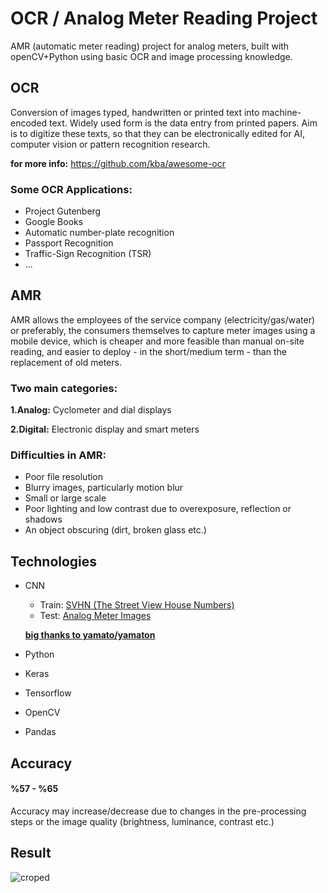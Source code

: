 # OCR / Analog Meter Reading Project 

AMR (automatic meter reading) project for analog meters, built with openCV+Python using basic OCR and image processing knowledge.

## **OCR** 

Conversion of images typed, handwritten or printed text into machine-encoded text. Widely used form is the data entry from printed papers. Aim is to digitize these texts, so that they can be electronically edited for AI, computer vision or pattern recognition research.

**for more info:** https://github.com/kba/awesome-ocr

### **Some OCR Applications:**

* Project Gutenberg
* Google Books
* Automatic number-plate recognition
* Passport Recognition
* Traffic-Sign Recognition (TSR)
* ...

## **AMR**

AMR allows the employees of the service company (electricity/gas/water) or preferably, the consumers themselves to capture meter images using a mobile device, which is cheaper and more feasible than manual on-site reading, and easier to deploy - in the short/medium term - than the replacement of old meters.

### **Two main categories:**

**1.Analog:** Cyclometer and dial displays

**2.Digital:** Electronic display and smart meters

### **Difficulties in AMR:**

* Poor file resolution
* Blurry images, particularly motion blur
* Small or large scale
* Poor lighting and low contrast due to overexposure, reflection or shadows
* An object obscuring (dirt, broken glass etc.)

## **Technologies**

* CNN
  * Train: [SVHN (The Street View House Numbers)](http://ufldl.stanford.edu/housenumbers/)
  * Test: [Analog Meter Images](https://github.com/ayseceyda/analog-meter-reading-openCV/tree/main/images) 
  
  **[big thanks to yamato/yamaton](https://github.com/yamaton/water-meter-reading)**
  
* Python
* Keras
* Tensorflow
* OpenCV
* Pandas

## **Accuracy** 

#### **%57 - %65**

Accuracy may increase/decrease due to changes in the pre-processing steps or the image quality (brightness, luminance, contrast etc.)

## **Result**

![croped](https://user-images.githubusercontent.com/29989590/111771499-d5f89780-88bc-11eb-8406-fb434d147356.png)
